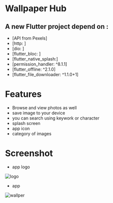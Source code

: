 # Wallpaper Hub

## A new Flutter project depend on : 
- [API from Pexels]
- [http: ]
- [dio: ]
- [flutter_bloc: ]
- [flutter_native_splash:]
- [permission_handler: ^8.1.1]
- [flutter_offline: ^2.1.0]
- [flutter_file_downloader: ^1.1.0+1]
# Features
-  Browse and view photos as well
-  save image to your device 
-  you can search using keywork or character
-  splash screen
-  app icon
-  category of images
# Screenshot

-  app logo

![logo](https://user-images.githubusercontent.com/103913518/222010206-455a7f7b-7910-4fcf-9518-7a73c8a1214a.png)

-  app

![wallper](https://user-images.githubusercontent.com/103913518/222010967-b38338d8-d427-4ed3-a0b3-6cf435956d59.png)
